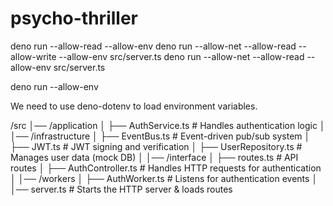 # psycho-thriller
deno run --allow-read --allow-env 
deno run --allow-net --allow-read --allow-write --allow-env src/server.ts
deno run --allow-net --allow-read --allow-env src/server.ts

deno run --allow-env 

We need to use deno-dotenv to load environment variables.


/src
│── /application
│   ├── AuthService.ts      # Handles authentication logic
│
│── /infrastructure
│   ├── EventBus.ts         # Event-driven pub/sub system
│   ├── JWT.ts              # JWT signing and verification
│   ├── UserRepository.ts   # Manages user data (mock DB)
│
│── /interface
│   ├── routes.ts           # API routes
│   ├── AuthController.ts   # Handles HTTP requests for authentication
│
│── /workers
│   ├── AuthWorker.ts       # Listens for authentication events
│
│── server.ts               # Starts the HTTP server & loads routes
